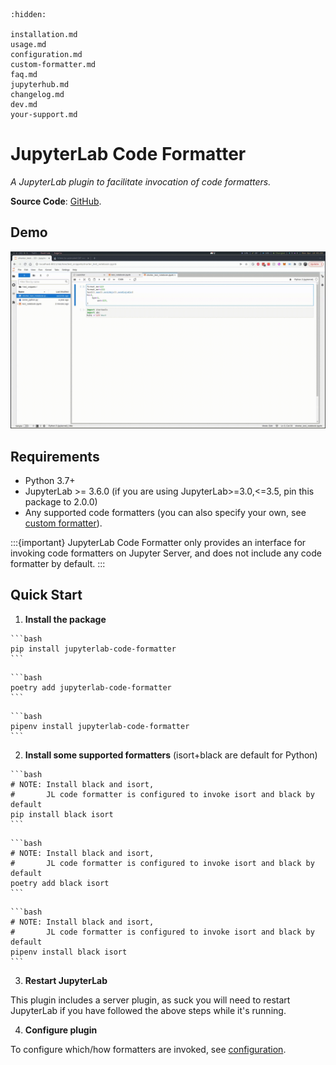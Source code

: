 ```{toctree}
:hidden:

installation.md
usage.md
configuration.md
custom-formatter.md
faq.md
jupyterhub.md
changelog.md
dev.md
your-support.md

```

# JupyterLab Code Formatter

*A JupyterLab plugin to facilitate invocation of code formatters.*

**Source Code**: [GitHub](https://github.com/ryantam626/jupyterlab_code_formatter/).

## Demo

![format-all](_static/format-all.gif)

## Requirements

- Python 3.7+
- JupyterLab >= 3.6.0 (if you are using JupyterLab>=3.0,<=3.5, pin this package to 2.0.0)
- Any supported code formatters (you can also specify your own, see [custom formatter](custom-formatter.md)).

:::{important}
JupyterLab Code Formatter only provides an interface for invoking code formatters on Jupyter Server, and does not include any code formatter by default.
:::

## Quick Start

[//]: # (TODO: Add tab for common package managers)

1. **Install the package**
````{tab} Pip
```bash
pip install jupyterlab-code-formatter
```
````

````{tab} Poetry
```bash
poetry add jupyterlab-code-formatter
```
````

````{tab} Pipenv
```bash
pipenv install jupyterlab-code-formatter
```
````

2. **Install some supported formatters** (isort+black are default for Python)
````{tab} Pip
```bash
# NOTE: Install black and isort,
#       JL code formatter is configured to invoke isort and black by default
pip install black isort
```
````

````{tab} Poetry
```bash
# NOTE: Install black and isort,
#       JL code formatter is configured to invoke isort and black by default
poetry add black isort
```
````

````{tab} Pipenv
```bash
# NOTE: Install black and isort,
#       JL code formatter is configured to invoke isort and black by default
pipenv install black isort
```
````

3. **Restart JupyterLab**

This plugin includes a server plugin, as suck you will need to restart JupyterLab if you have followed
the above steps while it's running.

4. **Configure plugin**

To configure which/how formatters are invoked, see [configuration](configuration.md).
